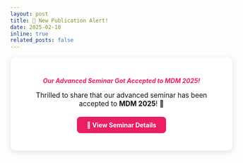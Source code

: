 ```yaml
---
layout: post
title: 🎉 New Publication Alert!
date: 2025-02-10
inline: true
related_posts: false
---
```


<div style="background: #fff; color: #111; padding: 25px; border-radius: 12px; text-align: center; box-shadow: 0 4px 12px rgba(0,0,0,0.1); border: 1px solid #f3f3f3;">

  <h5 style="margin-bottom: 10px; color: #e91e63;">Our Advanced Seminar Got Accepted to <strong>MDM 2025!</strong></h5>
  
  <p style="font-size: 1.1em; margin-bottom: 20px;">
    Thrilled to share that our advanced seminar has been accepted to 
    <strong style="color: #111;">MDM 2025</strong>! 🚀
  </p>

  <a href="https://ieeexplore.ieee.org/document/11058433" 
     style="display: inline-block; background: #e91e63; color: white; 
            padding: 10px 22px; border-radius: 8px; text-decoration: none; 
            font-weight: bold; transition: 0.3s;">
    📄 View Seminar Details
  </a>

</div>